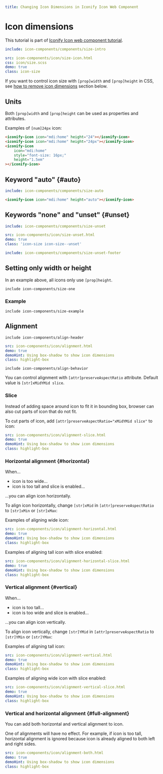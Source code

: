 ```yaml
title: Changing Icon Dimensions in Iconify Icon Web Component
```

# Icon dimensions

This tutorial is part of [Iconify Icon web component tutorial](./index.md).

```yaml
include: icon-components/components/size-intro
```

```yaml
src: icon-components/icon/size-icon.html
css: icon/size.scss
demo: true
class: icon-size
```

If you want to control icon size with `[prop]width` and `[prop]height` in CSS, see [how to remove icon dimensions](#unset) section below.

## Units

Both `[prop]width` and `[prop]height` can be used as properties and attributes.

Examples of `[num]24px` icon:

```html
<iconify-icon icon="mdi:home" height="24"></iconify-icon>
<iconify-icon icon="mdi:home" height="24px"></iconify-icon>
<iconify-icon
	icon="mdi:home"
	style="font-size: 16px;"
	height="1.5em"
></iconify-icon>
```

## Keyword "auto" {#auto}

```yaml
include: icon-components/components/size-auto
```

```html
<iconify-icon icon="mdi:home" height="auto"></iconify-icon>
```

## Keywords "none" and "unset" {#unset}

```yaml
include: icon-components/components/size-unset
```

```yaml
src: icon-components/icon/size-unset.html
demo: true
class: 'icon-size icon-size--unset'
```

```yaml
include: icon-components/components/size-unset-footer
```

## Setting only width or height

In an example above, all icons only use `[prop]height`.

`include icon-components/size-one`

### Example

`include icon-components/size-example`

## Alignment

`include icon-components/align-header`

```yaml
src: icon-components/icon/alignment.html
demo: true
demoHint: Using box-shadow to show icon dimensions
class: highlight-box
```

`include icon-components/align-behavior`

You can control alignment with `[attr]preserveAspectRatio` attribute. Default value is `[str]xMidYMid slice`.

### Slice

Instead of adding space around icon to fit it in bounding box, browser can also cut parts of icon that do not fit.

To cut parts of icon, add `[attr]preserveAspectRatio="xMidYMid slice"` to icon:

```yaml
src: icon-components/icon/alignment-slice.html
demo: true
demoHint: Using box-shadow to show icon dimensions
class: highlight-box
```

### Horizontal alignment {#horizontal}

When...

- icon is too wide...
- icon is too tall and slice is enabled...

...you can align icon horizontally.

To align icon horizontally, change `[str]xMid` in `[attr]preserveAspectRatio` to `[str]xMin` or `[str]xMax`:

Examples of aligning wide icon:

```yaml
src: icon-components/icon/alignment-horizontal.html
demo: true
demoHint: Using box-shadow to show icon dimensions
class: highlight-box
```

Examples of aligning tall icon with slice enabled:

```yaml
src: icon-components/icon/alignment-horizontal-slice.html
demo: true
demoHint: Using box-shadow to show icon dimensions
class: highlight-box
```

### Vertical alignment {#vertical}

When...

- icon is too tall...
- icon is too wide and slice is enabled...

...you can align icon vertically.

To align icon vertically, change `[str]YMid` in `[attr]preserveAspectRatio` to `[str]YMin` or `[str]YMax`:

Examples of aligning tall icon:

```yaml
src: icon-components/icon/alignment-vertical.html
demo: true
demoHint: Using box-shadow to show icon dimensions
class: highlight-box
```

Examples of aligning wide icon with slice enabled:

```yaml
src: icon-components/icon/alignment-vertical-slice.html
demo: true
demoHint: Using box-shadow to show icon dimensions
class: highlight-box
```

### Vertical and horizontal alignment {#full-alignment}

You can add both horizontal and vertical alignment to icon.

One of alignments will have no effect. For example, if icon is too tall, horizontal alignment is ignored because icon is already aligned to both left and right sides.

```yaml
src: icon-components/icon/alignment-both.html
demo: true
demoHint: Using box-shadow to show icon dimensions
class: highlight-box
```

